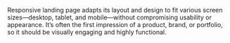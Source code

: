 Responsive landing page adapts its layout and design to fit various screen sizes—desktop, tablet, and mobile—without compromising usability or appearance. It’s often the first impression of a product, brand, or portfolio, so it should be visually engaging and highly functional.
